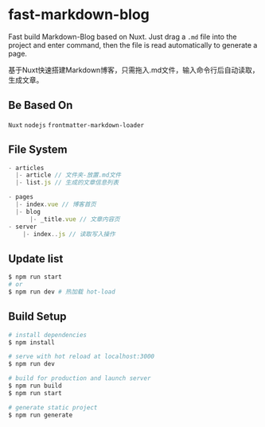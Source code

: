 # fast-markdown-blog

Fast build Markdown-Blog based on Nuxt. Just drag a `.md` file into the project and enter command, then the file is read automatically to generate a page. 

基于Nuxt快速搭建Markdown博客，只需拖入.md文件，输入命令行后自动读取，生成文章。

## Be Based On

`Nuxt` `nodejs` `frontmatter-markdown-loader`

## File System

```js
- articles
  |- article // 文件夹-放置.md文件
  |- list.js // 生成的文章信息列表

- pages
  |- index.vue // 博客首页
  |- blog
      |- _title.vue // 文章内容页
- server
    |- index..js // 读取写入操作
```

## Update list
```bash
$ npm run start
# or
$ npm run dev # 热加载 hot-load
```
## Build Setup

```bash
# install dependencies
$ npm install

# serve with hot reload at localhost:3000
$ npm run dev

# build for production and launch server
$ npm run build
$ npm run start

# generate static project
$ npm run generate
```

